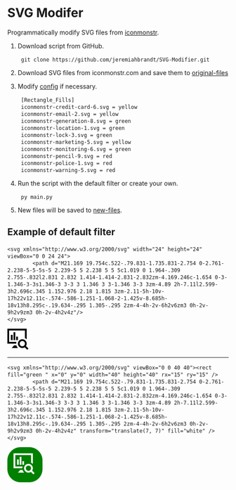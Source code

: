 # SVG Modifer
Programmatically modify SVG files from [iconmonstr](https://iconmonstr.com).

1. Download script from GitHub.

        git clone https://github.com/jeremiahbrandt/SVG-Modifier.git

1. Download SVG files from iconmonstr.com and save them to [original-files](original-files/)

1. Modify [config](config.ini) if necessary.

        [Rectangle_Fills]
        iconmonstr-credit-card-6.svg = yellow
        iconmonstr-email-2.svg = yellow
        iconmonstr-generation-8.svg = green
        iconmonstr-location-1.svg = green
        iconmonstr-lock-3.svg = green
        iconmonstr-marketing-5.svg = yellow
        iconmonstr-monitoring-6.svg = green
        iconmonstr-pencil-9.svg = red
        iconmonstr-police-1.svg = red
        iconmonstr-warning-5.svg = red

1. Run the script with the default filter or create your own.

        py main.py

1. New files will be saved to [new-files](new-files).

## Example of default filter 
```
<svg xmlns="http://www.w3.org/2000/svg" width="24" height="24" viewBox="0 0 24 24">
        <path d="M21.169 19.754c.522-.79.831-1.735.831-2.754 0-2.761-2.238-5-5-5s-5 2.239-5 5 2.238 5 5 5c1.019 0 1.964-.309 2.755-.832l2.831 2.832 1.414-1.414-2.831-2.832zm-4.169.246c-1.654 0-3-1.346-3-3s1.346-3 3-3 3 1.346 3 3-1.346 3-3 3zm-4.89 2h-7.11l2.599-3h2.696c.345 1.152.976 2.18 1.815 3zm-2.11-5h-10v-17h22v12.11c-.574-.586-1.251-1.068-2-1.425v-8.685h-18v13h8.295c-.19.634-.295 1.305-.295 2zm-4-4h-2v-6h2v6zm3 0h-2v-9h2v9zm3 0h-2v-4h2v4z"/>
</svg>
```
![Original](original-files/iconmonstr-monitoring-6.svg)

***

```
<svg xmlns="http://www.w3.org/2000/svg" viewBox="0 0 40 40"><rect fill="green " x="0" y="0" width="40" height="40" rx="15" ry="15" />
        <path d="M21.169 19.754c.522-.79.831-1.735.831-2.754 0-2.761-2.238-5-5-5s-5 2.239-5 5 2.238 5 5 5c1.019 0 1.964-.309 2.755-.832l2.831 2.832 1.414-1.414-2.831-2.832zm-4.169.246c-1.654 0-3-1.346-3-3s1.346-3 3-3 3 1.346 3 3-1.346 3-3 3zm-4.89 2h-7.11l2.599-3h2.696c.345 1.152.976 2.18 1.815 3zm-2.11-5h-10v-17h22v12.11c-.574-.586-1.251-1.068-2-1.425v-8.685h-18v13h8.295c-.19.634-.295 1.305-.295 2zm-4-4h-2v-6h2v6zm3 0h-2v-9h2v9zm3 0h-2v-4h2v4z" transform="translate(7, 7)" fill="white" />
</svg>
```
![New](new-files/iconmonstr-monitoring-6.svg)
